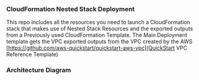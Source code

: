 ### CloudFormation Nested Stack Deployment 
This repo includes all the resources you need to launch a CloudFormation stack that makes use of Nested Stack Resources and the exported outputs from a Previously used CloudFormation Template.
The Main Deployment template gets the VPC exported outputs from the VPC created by the AWS [https://github.com/aws-quickstart/quickstart-aws-vpc](QuickStart VPC Reference Template)

### Architecture Diagram